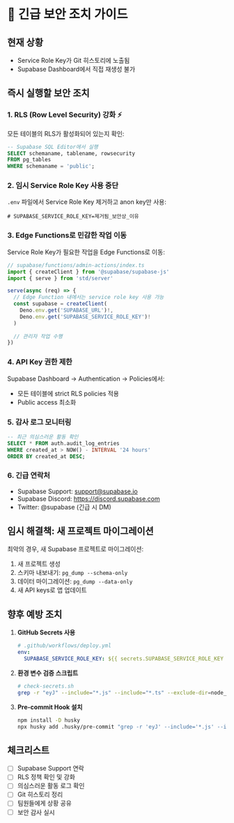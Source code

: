 # 🚨 긴급 보안 조치 가이드

## 현재 상황
- Service Role Key가 Git 히스토리에 노출됨
- Supabase Dashboard에서 직접 재생성 불가

## 즉시 실행할 보안 조치

### 1. RLS (Row Level Security) 강화 ⚡
모든 테이블의 RLS가 활성화되어 있는지 확인:

```sql
-- Supabase SQL Editor에서 실행
SELECT schemaname, tablename, rowsecurity 
FROM pg_tables 
WHERE schemaname = 'public';
```

### 2. 임시 Service Role Key 사용 중단
`.env` 파일에서 Service Role Key 제거하고 anon key만 사용:

```env
# SUPABASE_SERVICE_ROLE_KEY=제거됨_보안상_이유
```

### 3. Edge Functions로 민감한 작업 이동
Service Role Key가 필요한 작업을 Edge Functions로 이동:

```typescript
// supabase/functions/admin-actions/index.ts
import { createClient } from '@supabase/supabase-js'
import { serve } from 'std/server'

serve(async (req) => {
  // Edge Function 내에서는 service role key 사용 가능
  const supabase = createClient(
    Deno.env.get('SUPABASE_URL')!,
    Deno.env.get('SUPABASE_SERVICE_ROLE_KEY')!
  )
  
  // 관리자 작업 수행
})
```

### 4. API Key 권한 제한
Supabase Dashboard → Authentication → Policies에서:
- 모든 테이블에 strict RLS policies 적용
- Public access 최소화

### 5. 감사 로그 모니터링
```sql
-- 최근 의심스러운 활동 확인
SELECT * FROM auth.audit_log_entries 
WHERE created_at > NOW() - INTERVAL '24 hours'
ORDER BY created_at DESC;
```

### 6. 긴급 연락처
- Supabase Support: support@supabase.io
- Supabase Discord: https://discord.supabase.com
- Twitter: @supabase (긴급 시 DM)

## 임시 해결책: 새 프로젝트 마이그레이션

최악의 경우, 새 Supabase 프로젝트로 마이그레이션:

1. 새 프로젝트 생성
2. 스키마 내보내기: `pg_dump --schema-only`
3. 데이터 마이그레이션: `pg_dump --data-only`
4. 새 API keys로 앱 업데이트

## 향후 예방 조치

1. **GitHub Secrets 사용**
   ```yaml
   # .github/workflows/deploy.yml
   env:
     SUPABASE_SERVICE_ROLE_KEY: ${{ secrets.SUPABASE_SERVICE_ROLE_KEY }}
   ```

2. **환경 변수 검증 스크립트**
   ```bash
   # check-secrets.sh
   grep -r "eyJ" --include="*.js" --include="*.ts" --exclude-dir=node_modules
   ```

3. **Pre-commit Hook 설치**
   ```bash
   npm install -D husky
   npx husky add .husky/pre-commit "grep -r 'eyJ' --include='*.js' --include='*.ts' && exit 1 || exit 0"
   ```

## 체크리스트

- [ ] Supabase Support 연락
- [ ] RLS 정책 확인 및 강화
- [ ] 의심스러운 활동 로그 확인
- [ ] Git 히스토리 정리
- [ ] 팀원들에게 상황 공유
- [ ] 보안 감사 실시